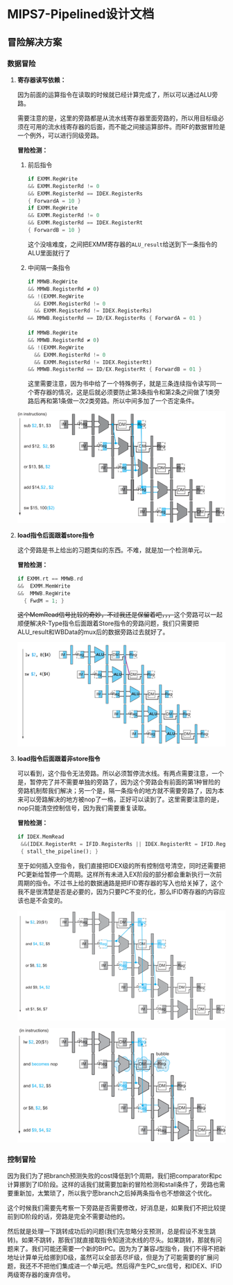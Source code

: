 # MIPS7-Pipelined设计文档

## 冒险解决方案

### 数据冒险

1. **寄存器读写依赖：**

   因为前面的运算指令在读取的时候就已经计算完成了，所以可以通过ALU旁路。

   需要注意的是，这里的旁路都是从流水线寄存器里面旁路的，所以用目标级必须在可用的流水线寄存器的后面，而不能之间接运算部件。而RF的数据冒险是一个例外，可以进行同级旁路。

   **冒险检测：**

   1. 前后指令

      ```rust
      if EXMM.RegWrite
      && EXMM.RegisterRd != 0
      && EXMM.RegisterRd == IDEX.RegisterRs
      { ForwardA = 10 }
      if EXMM.RegWrite
      && EXMM.RegisterRd != 0
      && EXMM.RegisterRd == IDEX.RegisterRt
      { ForwardB = 10 }
      ```

      这个没啥难度，之间把EXMM寄存器的`ALU_result`给送到下一条指令的ALU里面就行了

   2. 中间隔一条指令

      ```rust
      if MMWB.RegWrite
      && MMWB.RegisterRd ≠ 0)
      && !(EXMM.RegWrite 
        && EXMM.RegisterRd != 0
        && EXMM.RegisterRd != IDEX.RegisterRs)
      && MMWB.RegisterRd == ID/EX.RegisterRs { ForwardA = 01 }
      
      if MMWB.RegWrite
      && MMWB.RegisterRd ≠ 0)
      && !(EXMM.RegWrite 
        && EXMM.RegisterRd != 0
        && EXMM.RegisterRd != IDEX.RegisterRt)
      && MMWB.RegisterRd == ID/EX.RegisterRt { ForwardB = 01 }
      ```

      这里需要注意，因为书中给了一个特殊例子，就是三条连续指令读写同一个寄存器的情况，这是后就必须要防止第3条指令和第2条之间做了1类旁路后再和第1条做一次2类旁路。所以中间多加了一个否定条件。

   ![image-20220130194631438](MIPS7-Pipelined设计文档.assets/image-20220130194631438.png)

2. **load指令后面跟着store指令**

   这个旁路是书上给出的习题类似的东西。不难，就是加一个检测单元。

   **冒险检测：**

   ```rust
   if EXMM.rt == MMWB.rd
   &&  EXMM.MemWrite
   &&  MMWB.RegWrite
     { FwdM = 1; }
   ```

   ~~这个MemRead信号比较的奇妙，不过我还是保留着吧，，，~~这个旁路可以一起顺便解决R-Type指令后面跟着Store指令的旁路问题，我们只需要把ALU_result和WBData的mux后的数据旁路过去就好了。

   ![image-20220130212059462](MIPS7-Pipelined设计文档.assets/image-20220130212059462.png)

3. **load指令后面跟着非store指令**

   可以看到，这个指令无法旁路。所以必须暂停流水线。有两点需要注意，一个是，暂停完了并不需要单独的旁路了，因为这个旁路会有前面的第1种冒险的旁路机制帮我们解决；另一个是，隔一条指令的地方就不需要旁路了，因为本来可以旁路解决的地方被nop了一格，正好可以读到了。这里需要注意的是，nop只能清空控制信号，因为我们需要重复读取。

   **冒险检测：**

   ```rust
   if IDEX.MemRead
    &&(IDEX.RegisterRt = IFID.RegisterRs || IDEX.RegisterRt = IFID.RegisterRt)
    { stall_the_pipeline(); }
   ```
   
   至于如何插入空指令，我们直接把IDEX级的所有控制信号清空，同时还需要把PC更新给暂停一个周期。这样所有未进入EX阶段的部分都会重新执行一次前周期的指令。不过书上给的数据通路是把IFID寄存器的写入也给关掉了，这个我不是很清楚是否是必要的，因为只要PC不变的化，那么IFID寄存器的内容应该也是不会变的。
   
   ![image-20220130210200632](MIPS7-Pipelined设计文档.assets/image-20220130210200632.png)
   
   ![image-20220130210439813](MIPS7-Pipelined设计文档.assets/image-20220130210439813.png)

### 控制冒险

因为我们为了把branch预测失败的cost降低到1个周期，我们把comparator和pc计算挪到了ID阶段。这样的话我们就需要加新的冒险检测和stall条件了，旁路也需要重新加，太繁琐了，所以我宁愿branch之后掉两条指令也不想做这个优化。

这个时候我们需要先考察一下旁路是否需要修改，好消息是，如果我们不把比较提前到ID阶段的话，旁路是完全不需要动他的。

然后就是处理一下跳转成功后的问题(我们先忽略分支预测，总是假设不发生跳转)。如果不跳转，那我们就直接取指令知道流水线的尽头。如果跳转，那就有问题来了。我们可能还需要一个新的BrPC。因为为了兼容J型指令，我们不得不把新地址计算单元给挪到ID级，虽然可以全部丢尽IF级，但是为了可能需要的扩展问题，我还不不把他们集成进一个单元吧。然后得产生PC_src信号，和IDEX、IFID两级寄存器的废弃信号。

